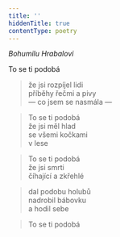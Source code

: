 ```yaml
---
title: ''
hiddenTitle: true
contentType: poetry
---
```


>   

>   

_Bohumilu Hrabalovi_

To se ti podobá

> že jsi rozpíjel lidi  
> příběhy řečmi a pivy  
> — co jsem se nasmála —

> To se ti podobá  
> že jsi měl hlad  
> se všemi kočkami  
> v lese

> To se ti podobá  
> že jsi smrti  
> číhající a zkřehlé

> dal podobu holubů  
> nadrobil bábovku  
> a hodil sebe

> To se ti podobá

